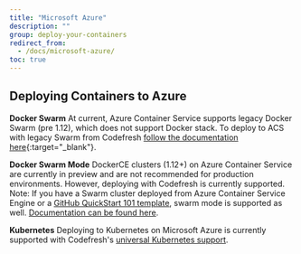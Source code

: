 ```yaml
---
title: "Microsoft Azure"
description: ""
group: deploy-your-containers
redirect_from:
  - /docs/microsoft-azure/
toc: true
---
```


## Deploying Containers to Azure
**Docker Swarm**
At current, Azure Container Service supports legacy Docker Swarm (pre 1.12), which does not support Docker stack. To deploy to ACS with legacy Swarm from Codefresh [follow the documentation here](https://github.com/jldeen/codefresh/blob/master/Swarm.md){:target="_blank"}.

**Docker Swarm Mode**
DockerCE clusters (1.12+) on Azure Container Service are currently in preview and are not recommended for production environments. However, deploying with Codefresh is currently supported. Note: If you have a Swarm cluster deployed from Azure Container Service Engine or a [GitHub QuickStart 101 template](https://github.com/Azure/azure-quickstart-templates/tree/master/101-acsengine-swarmmode), swarm mode is supported as well. [Documentation can be found here](https://github.com/jldeen/codefresh/blob/master/Swarm-mode.md).

**Kubernetes** 
Deploying to Kubernetes on Microsoft Azure is currently supported with Codefresh's [universal Kubernetes support](https://docs.codefresh.io/docs/adding-non-gke-kubernetes-cluster).
